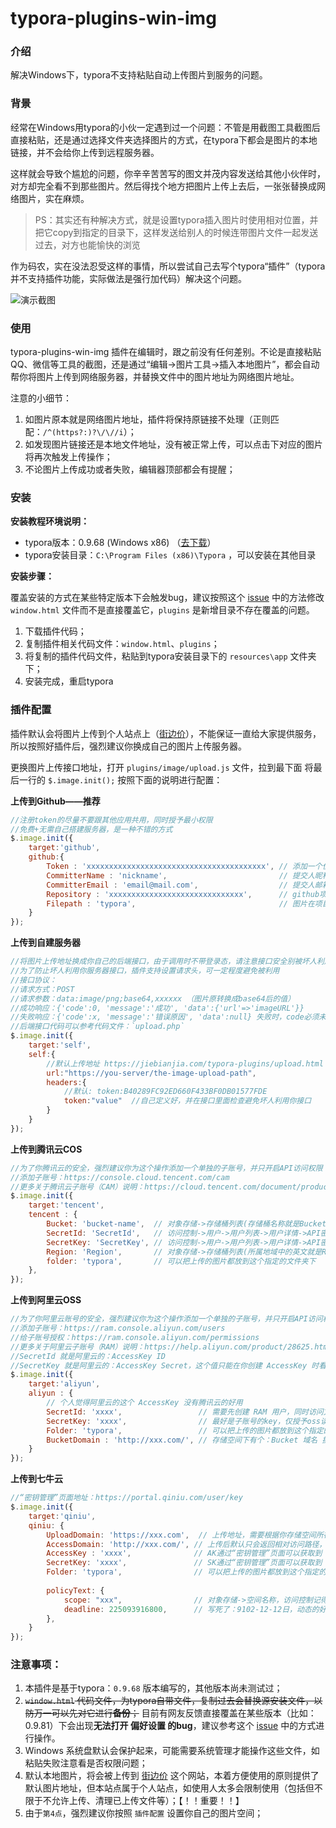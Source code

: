 # typora-plugins-win-img
### 介绍

解决Windows下，typora不支持粘贴自动上传图片到服务的问题。

### 背景

经常在Windows用typora的小伙一定遇到过一个问题：不管是用截图工具截图后直接粘贴，还是通过选择文件夹选择图片的方式，在typora下都会是图片的本地链接，并不会给你上传到远程服务器。

这样就会导致个尴尬的问题，你辛辛苦苦写的图文并茂内容发送给其他小伙伴时，对方却完全看不到那些图片。然后得找个地方把图片上传上去后，一张张替换成网络图片，实在麻烦。

> PS：其实还有种解决方式，就是设置typora插入图片时使用相对位置，并把它copy到指定的目录下，这样发送给别人的时候连带图片文件一起发送过去，对方也能愉快的浏览

作为码农，实在没法忍受这样的事情，所以尝试自己去写个typora“插件”（typora并不支持插件功能，实际做法是强行加代码）解决这个问题。

![演示截图](https://static.jiebianjia.com/typora/typora.gif)

### 使用

typora-plugins-win-img 插件在编辑时，跟之前没有任何差别。不论是直接粘贴QQ、微信等工具的截图，还是通过“编辑->图片工具->插入本地图片”，都会自动帮你将图片上传到网络服务器，并替换文件中的图片地址为网络图片地址。

注意的小细节：

1. 如图片原本就是网络图片地址，插件将保持原链接不处理（正则匹配：`/^(https?:)?\/\//i`）；
2. 如发现图片链接还是本地文件地址，没有被正常上传，可以点击下对应的图片将再次触发上传操作；
3. 不论图片上传成功或者失败，编辑器顶部都会有提醒；

### 安装

**安装教程环境说明：**

- typora版本：0.9.68 (Windows x86) （[去下载](https://typora.io/windows/typora-update-ia32-0320.exe)）
- typora安装目录：`C:\Program Files (x86)\Typora` ，可以安装在其他目录

**安装步骤：**

覆盖安装的方式在某些特定版本下会触发bug，建议按照这个 [issue](https://github.com/Thobian/typora-plugins-win-img/issues/5#issuecomment-565031864) 中的方法修改 `window.html` 文件而不是直接覆盖它，`plugins` 是新增目录不存在覆盖的问题。

1. 下载插件代码；
2. 复制插件相关代码文件：`window.html`、`plugins`；
3. 将复制的插件代码文件，粘贴到typora安装目录下的 `resources\app` 文件夹下；
4. 安装完成，重启typora

### 插件配置

插件默认会将图片上传到个人站点上（[街边价](https://jiebianjia.com/?ref=github)），不能保证一直给大家提供服务，所以按照好插件后，强烈建议你换成自己的图片上传服务器。

更换图片上传接口地址，打开 `plugins/image/upload.js` 文件，拉到最下面 将最后一行的 `$.image.init();` 按照下面的说明进行配置：

**上传到Github——推荐**

```javascript
//注册token的尽量不要跟其他应用共用，同时授予最小权限
//免费+无需自己搭建服务器，是一种不错的方式
$.image.init({
    target:'github',
    github:{
        Token : 'xxxxxxxxxxxxxxxxxxxxxxxxxxxxxxxxxxxxxxxx', // 添加一个仅给typora使用的token 授予最小的权限（repo.public_repo） ，添加token：https://github.com/settings/tokens
        CommitterName : 'nickname',                         // 提交人昵称，写你github的昵称
        CommitterEmail : 'email@mail.com',                  // 提交人邮箱，写你github的邮箱
        Repository : 'xxxxxxxxxxxxxxxxxxxxxxxxxxxxxx',      // github项目名，比如你的项目地址是：https://github.com/Thobian/typora-plugins-win-img  那就是后面的“Thobian/typora-plugins-win-img”
        Filepath : 'typora',                                // 图片在项目中的保存目录，可以不用提前创建目录，github提交时发现没有会自动创建
    }
});
```


**上传到自建服务器**

```javascript
//将图片上传地址换成你自己的后端接口，由于调用时不带登录态，请注意接口安全别被坏人利用
//为了防止坏人利用你服务器接口，插件支持设置请求头，可一定程度避免被利用
//接口协议：
//请求方式：POST
//请求参数：data:image/png;base64,xxxxxx （图片原转换成base64后的值）
//成功响应：{'code':0, 'message':'成功', 'data':{'url'=>'imageURL'}} 
//失败响应：{'code':x, 'message':'错误原因', 'data':null} 失败时，code必须未非0
//后端接口代码可以参考代码文件：`upload.php`
$.image.init({
    target:'self',
    self:{
        //默认上传地址 https://jiebianjia.com/typora-plugins/upload.html
        url:"https://you-server/the-image-upload-path",
        headers:{
            //默认: token:B40289FC92ED660F433BF0DB01577FDE
            token:"value"  //自己定义好，并在接口里面检查避免坏人利用你接口
        }
    }
});
```

**上传到腾讯云COS**

```javascript
//为了你腾讯云的安全，强烈建议你为这个操作添加一个单独的子账号，并只开启API访问权限
//添加子账号：https://console.cloud.tencent.com/cam
//更多关于腾讯云子账号（CAM）说明：https://cloud.tencent.com/document/product/598/13665
$.image.init({
    target:'tencent',
    tencent : {
        Bucket: 'bucket-name',  // 对象存储->存储桶列表(存储桶名称就是Bucket)
        SecretId: 'SecretId',   // 访问控制->用户->用户列表->用户详情->API密钥 下查看
        SecretKey: 'SecretKey', // 访问控制->用户->用户列表->用户详情->API密钥 下查看
        Region: 'Region',       // 对象存储->存储桶列表(所属地域中的英文就是Region)
        folder: 'typora',       // 可以把上传的图片都放到这个指定的文件夹下
    },
});
```

**上传到阿里云OSS**

```javascript
//为了你阿里云账号的安全，强烈建议你为这个操作添加一个单独的子账号，并只开启API访问权限
//添加子账号：https://ram.console.aliyun.com/users
//给子账号授权：https://ram.console.aliyun.com/permissions
//更多关于阿里云子账号（RAM）说明：https://help.aliyun.com/product/28625.html
//SecretId 就是阿里云的：AccessKey ID
//SecretKey 就是阿里云的：AccessKey Secret，这个值只能在你创建 AccessKey 时看到，所以要保管好，否则只能重新生成
$.image.init({
    target:'aliyun',
    aliyun : {
        // 个人觉得阿里云的这个 AccessKey 没有腾讯云的好用
        SecretId: 'xxxx',                 // 需要先创建 RAM 用户，同时访问方式选择“编程访问”
        SecretKey: 'xxxx',        		  // 最好是子账号的key，仅授予oss读写权限（不包括删除）
        Folder: 'typora',                 // 可以把上传的图片都放到这个指定的文件夹下
        BucketDomain : 'http://xxx.com/', // 存储空间下有个：Bucket 域名 挑一个就好了
    }
});
```

**上传到七牛云**

```javascript
//“密钥管理”页面地址：https://portal.qiniu.com/user/key
$.image.init({
    target:'qiniu',
    qiniu: {
        UploadDomain: 'https://xxx.com',  // 上传地址，需要根据你存储空间所在位置选择对应“客户端上传”地址 详细说明：https://developer.qiniu.com/kodo/manual/1671/region-endpoint
        AccessDomain: 'http://xxx.com/', // 上传后默认只会返回相对访问路径，需要设置好存储空间的访问地址。进入“文件管理”下面可以看到个“外链域名”就是你的地址了，复制过来替换掉 xxx 就可以了。
        AccessKey : 'xxxx',              // AK通过“密钥管理”页面可以获取到
        SecretKey: 'xxxx',               // SK通过“密钥管理”页面可以获取到
        Folder: 'typora',                // 可以把上传的图片都放到这个指定的文件夹下
            
        policyText: {
            scope: "xxx",                // 对象存储->空间名称，访问控制记得设置成公开
            deadline: 225093916800,      // 写死了：9102-12-12日，动态的好像偶尔会签名要不过
        },
    }
});
```

### 注意事项：

1. 本插件是基于typora：`0.9.68` 版本编写的，其他版本尚未测试过；
2. ~~`window.html` 代码文件，为typora自带文件，复制过去会替换源安装文件，以防万一可以先对它进行**备份**；~~ 目前有网友反馈直接覆盖在某些版本（比如：0.9.81）下会出现**无法打开 偏好设置 的bug**，建议参考这个 [issue](https://github.com/Thobian/typora-plugins-win-img/issues/5#issuecomment-565031864) 中的方式进行操作。
3. Windows 系统盘默认会保护起来，可能需要系统管理才能操作这些文件，如粘贴失败注意看是否权限问题；
4. 默认本地图片，将会被上传到 [街边价](https://jiebianjia.com) 这个网站，本着方便使用的原则提供了默认图片地址，但本站点属于个人站点，如使用人太多会限制使用（包括但不限于不允许上传、清理已上传文件等）；【！！重要！！】
5. 由于`第4点`，强烈建议你按照 `插件配置` 设置你自己的图片空间；